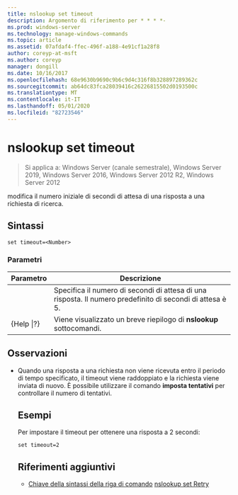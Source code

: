 ```yaml
---
title: nslookup set timeout
description: Argomento di riferimento per * * * *-
ms.prod: windows-server
ms.technology: manage-windows-commands
ms.topic: article
ms.assetid: 07afdaf4-ffec-496f-a188-4e91cf1a28f8
author: coreyp-at-msft
ms.author: coreyp
manager: dongill
ms.date: 10/16/2017
ms.openlocfilehash: 68e9630b9690c9b6c9d4c316f8b328897289362c
ms.sourcegitcommit: ab64dc83fca28039416c26226815502d0193500c
ms.translationtype: MT
ms.contentlocale: it-IT
ms.lasthandoff: 05/01/2020
ms.locfileid: "82723546"
---
```

# <a name="nslookup-set-timeout"></a>nslookup set timeout

> Si applica a: Windows Server (canale semestrale), Windows Server 2019, Windows Server 2016, Windows Server 2012 R2, Windows Server 2012

modifica il numero iniziale di secondi di attesa di una risposta a una richiesta di ricerca.
## <a name="syntax"></a>Sintassi
```
set timeout=<Number>
```
### <a name="parameters"></a>Parametri

|    Parametro    |                                           Descrizione                                            |
|-----------------|--------------------------------------------------------------------------------------------------|
|    <Number>     | Specifica il numero di secondi di attesa di una risposta. Il numero predefinito di secondi di attesa è 5. |
| {Help &#124;?} |                      Viene visualizzato un breve riepilogo di **nslookup** sottocomandi.                       |

## <a name="remarks"></a>Osservazioni
- Quando una risposta a una richiesta non viene ricevuta entro il periodo di tempo specificato, il timeout viene raddoppiato e la richiesta viene inviata di nuovo. È possibile utilizzare il comando **imposta tentativi** per controllare il numero di tentativi.
  ## <a name="examples"></a>Esempi
  Per impostare il timeout per ottenere una risposta a 2 secondi:
  ```
  set timeout=2
  ```
  ## <a name="additional-references"></a>Riferimenti aggiuntivi
  - [Chiave della sintassi della riga di comando](command-line-syntax-key.md)
  [nslookup set Retry](nslookup-set-retry.md)
